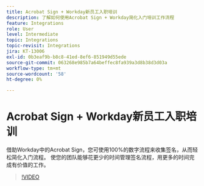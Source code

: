 ```yaml
---
title: Acrobat Sign + Workday新员工入职培训
description: 了解如何使用Acrobat Sign + Workday简化入门培训工作流程
feature: Integrations
role: User
level: Intermediate
topic: Integrations
topic-revisit: Integrations
jira: KT-13006
exl-id: 0b3eaf9b-b8c8-41ed-8ef6-851949d55ede
source-git-commit: 063268e985b7a64beffec8fa939a3d8b38d3d03a
workflow-type: tm+mt
source-wordcount: '58'
ht-degree: 0%

---
```


# Acrobat Sign + Workday新员工入职培训

借助Workday中的Acrobat Sign，您可使用100%的数字流程来收集签名，从而轻松简化入门流程。 使您的团队能够花更少的时间管理签名流程，用更多的时间完成有价值的工作。

>[!VIDEO](https://video.tv.adobe.com/v/3446643?quality=12&learn=on&hidetitle=true&captions=chi_hans)
